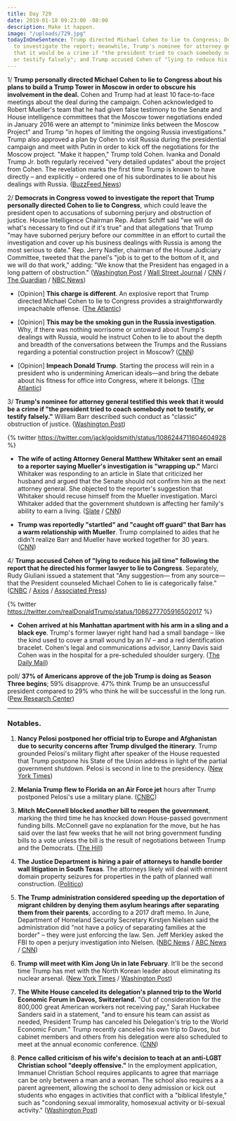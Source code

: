 ```yaml
---
title: Day 729
date: 2019-01-18 09:23:00 -08:00
description: Make it happen.
image: "/uploads/729.jpg"
todayInOneSentence: Trump directed Michael Cohen to lie to Congress; Democrats vowed
  to investigate the report; meanwhile, Trump's nominee for attorney general testified
  that it would be a crime if "the president tried to coach somebody not to testify,
  or testify falsely"; and Trump accused Cohen of "lying to reduce his jail time."
---
```


1/ **Trump personally directed Michael Cohen to lie to Congress about his plans to build a Trump Tower in Moscow in order to obscure his involvement in the deal.** Cohen and Trump had at least 10 face-to-face meetings about the deal during the campaign. Cohen acknowledged to Robert Mueller's team that he had given false testimony to the Senate and House intelligence committees that the Moscow tower negotiations ended in January 2016 were an attempt to "minimize links between the Moscow Project" and Trump "in hopes of limiting the ongoing Russia investigations." Trump also approved a plan by Cohen to visit Russia during the presidential campaign and meet with Putin in order to kick off the negotiations for the Moscow project. "Make it happen," Trump told Cohen. Ivanka and Donald Trump Jr. both regularly received "very detailed updates" about the project from Cohen. The revelation marks the first time Trump is known to have directly – and explicitly – ordered one of his subordinates to lie about his dealings with Russia. ([BuzzFeed News](https://www.buzzfeednews.com/article/jasonleopold/trump-russia-cohen-moscow-tower-mueller-investigation))

2/ **Democrats in Congress vowed to investigate the report that Trump personally directed Cohen to lie to Congress**, which could leave the president open to accusations of suborning perjury and obstruction of justice. House Intelligence Chairman Rep. Adam Schiff said "we will do what's necessary to find out if it's true" and that allegations that Trump "may have suborned perjury before our committee in an effort to curtail the investigation and cover up his business dealings with Russia is among the most serious to date." Rep. Jerry Nadler, chairman of the House Judiciary Committee, tweeted that the panel's "job is to get to the bottom of it, and we will do that work," adding: "We know that the President has engaged in a long pattern of obstruction." ([Washington Post](https://www.washingtonpost.com/powerpost/democrats-vow-aggressive-investigations-into-report-that-trump-directed-cohen-to-lie-to-congress/2019/01/18/9ac53612-1b29-11e9-8813-cb9dec761e73_story.html) / [Wall Street Journal](https://www.wsj.com/articles/lawmakers-to-investigate-report-that-trump-directed-cohen-to-lie-to-congress-11547818574) / [CNN](https://www.cnn.com/2019/01/18/politics/democrats-report-trump-michael-cohen-congress-impeachment/index.html) / [The Guardian](https://www.theguardian.com/us-news/2019/jan/18/trump-michael-cohen-lie-congress-moscow-project-democrats) / [NBC News](https://www.nbcnews.com/politics/donald-trump/dems-vow-action-after-report-trump-directed-cohen-lie-about-n960156))

* \[Opinion\] **This charge is different**. An explosive report that Trump directed Michael Cohen to lie to Congress provides a straightforwardly impeachable offense. ([The Atlantic](https://www.theatlantic.com/ideas/archive/2019/01/trump-directing-cohen-lie-congress-impeachable/580756/))

* \[Opinion\] **This may be the smoking gun in the Russia investigation**. Why, if there was nothing worrisome or untoward about Trump's dealings with Russia, would he instruct Cohen to lie to about the depth and breadth of the conversations between the Trumps and the Russians regarding a potential construction project in Moscow? ([CNN](https://www.cnn.com/2019/01/18/politics/buzzfeed-trump-cohen-russia/index.html))

* \[Opinion\] **Impeach Donald Trump**. Starting the process will rein in a president who is undermining American ideals—and bring the debate about his fitness for office into Congress, where it belongs. ([The Atlantic](https://www.theatlantic.com/magazine/archive/2019/03/impeachment-trump/580468/))

3/ **Trump's nominee for attorney general testified this week that it would be a crime if "the president tried to coach somebody not to testify, or testify falsely."** William Barr described such conduct as "classic" obstruction of justice. ([Washington Post](https://www.washingtonpost.com/nation/2019/01/18/trump-reportedly-told-michael-cohen-lie-his-own-attorney-general-pick-testified-thats-crime/))

{% twitter https://twitter.com/jacklgoldsmith/status/1086244711604604928 %}

* **The wife of acting Attorney General Matthew Whitaker sent an email to a reporter saying Mueller's investigation is "wrapping up."** Marci Whitaker was responding to an article in Slate that criticized her husband and argued that the Senate should not confirm him as the next attorney general. She objected to the reporter's suggestion that Whitaker should recuse himself from the Mueller investigation. Marci Whitaker added that the government shutdown is affecting her family's ability to earn a living. ([Slate](https://slate.com/news-and-politics/2019/01/marci-whitaker-email-matthew-whitaker-attorney-general.html) / [CNN](https://www.cnn.com/2019/01/17/politics/marci-whitaker-trump-mueller/index.html))

* **Trump was reportedly "startled" and "caught off guard" that Barr has a warm relationship with Mueller**. Trump complained to aides that he didn't realize Barr and Mueller have worked together for 30 years. ([CNN](https://www.cnn.com/2019/01/17/politics/donald-trump-william-barr-robert-mueller/index.html))

4/ **Trump accused Cohen of "lying to reduce his jail time" following the report that he directed his former lawyer to lie to Congress**. Separately, Rudy Giuliani issued a statement that "Any suggestion— from any source— that the President counseled Michael Cohen to lie is categorically false." ([CNBC](https://www.cnbc.com/2019/01/18/trump-accuses-michael-cohen-of-lying-to-reduce-his-jail-time-in-wake-of-buzzfeed-bombshell.html) / [Axios](https://www.axios.com/giuliani-denies-trump-directed-cohen-lie-congress-buzzfeed-39481c02-1b5b-426f-b093-445cff0377cd.html) / [Associated Press](https://www.apnews.com/d557d384a1db444d932fa52cfece7592))

{% twitter https://twitter.com/realDonaldTrump/status/1086277705916502017 %}

* **Cohen arrived at his Manhattan apartment with his arm in a sling and a black eye**. Trump's former lawyer right hand had a small bandage – like the kind used to cover a small wound by an IV – and a red identification bracelet. Cohen's legal and communications advisor, Lanny Davis said Cohen was in the hospital for a pre-scheduled shoulder surgery. ([The Daily Mail](https://www.dailymail.co.uk/news/article-6608247/Mystery-ex-Trump-fixer-Michael-Cohen-arrives-home-apparent-black-eye-arm-sling.html))

poll/ **37% of Americans approve of the job Trump is doing as Season Three begins**; 59% disapprove. 47% think Trump be an unsuccessful president compared to 29% who think he will be successful in the long run. ([Pew Research Center](http://www.people-press.org/2019/01/18/trump-begins-third-year-with-low-job-approval-and-doubts-about-his-honesty/))

---

### Notables.

1. **Nancy Pelosi postponed her official trip to Europe and Afghanistan due to security concerns after Trump divulged the itinerary**. Trump grounded Pelosi's military flight after speaker of the House requested that Trump postpone his State of the Union address in light of the partial government shutdown. Pelosi is second in line to the presidency. ([New York Times](https://www.nytimes.com/2019/01/18/us/politics/pelosi-trip-trump.html))

2. **Melania Trump flew to Florida on an Air Force jet** hours after Trump postponed Pelosi's use a military plane. ([CNBC](https://www.cnbc.com/2019/01/17/trump-postpones-pelosis-overseas-trip-because-of-shutdown.html))

3. **Mitch McConnell blocked another bill to reopen the government**, marking the third time he has knocked down House-passed government funding bills. McConnell gave no explanation for the move, but he has said over the last few weeks that he will not bring government funding bills to a vote unless the bill is the result of negotiations between Trump and the Democrats. ([The Hill](https://thehill.com/blogs/floor-action/senate/425945-mcconnell-blocks-bill-to-reopen-most-of-government))

4. **The Justice Department is hiring a pair of attorneys to handle border wall litigation in South Texas**. The attorneys likely will deal with eminent domain property seizures for properties in the path of planned wall construction. ([Politico](https://www.politico.com/story/2019/01/17/doj-property-seizures-border-wall-1093736?nname=playbook&nid=0000014f-1646-d88f-a1cf-5f46b7bd0000&nrid=0000014e-f0fa-dd93-ad7f-f8ffe0400000&nlid=630318))

5. **The Trump administration considered speeding up the deportation of migrant children by denying them asylum hearings after separating them from their parents**, according to a 2017 draft memo. In June, Department of Homeland Security Secretary Kirstjen Nielsen said the administration did "not have a policy of separating families at the border" – they were just enforcing the law. Sen. Jeff Merkley asked the FBI to open a perjury investigation into Nielsen. ([NBC News](https://www.nbcnews.com/politics/immigration/trump-admin-weighed-targeting-migrant-families-speeding-deportation-children-n958811) / [ABC News](https://abcnews.go.com/Politics/leaked-memo-shows-trump-administration-weighed-separating-families/story?id=60459972) / [CNN](https://www.cnn.com/2019/01/18/politics/draft-memo-significance/index.html))

6. **Trump will meet with Kim Jong Un in late February**. It'll be the second time Trump has met with the North Korean leader about eliminating its nuclear arsenal. ([New York Times](https://www.nytimes.com/2019/01/18/us/politics/trump-north-korea-summit.html) / [Washington Post](https://www.washingtonpost.com/politics/pompeo-meets-with-top-north-korean-official-to-nail-down-second-summit-between-trump-and-kim-jong-un/2019/01/18/510543c6-1b35-11e9-9ebf-c5fed1b7a081_story.html))

7. **The White House canceled its delegation's planned trip to the World Economic Forum in Davos, Switzerland.** "Out of consideration for the 800,000 great American workers not receiving pay," Sarah Huckabee Sanders said in a statement, "and to ensure his team can assist as needed, President Trump has canceled his Delegation's trip to the World Economic Forum." Trump recently canceled his own trip to Davos, but cabinet members and others from his delegation were also scheduled to meet at the annual economic conference. ([CNN](https://www.cnn.com/2019/01/17/politics/white-house-davos-cancel/index.html))

8. **Pence called criticism of his wife's decision to teach at an anti-LGBT Christian school "deeply offensive."** In the employment application, Immanuel Christian School requires applicants to agree that marriage can be only between a man and a woman. The school also requires a a parent agreement, allowing the school to deny admission or kick out students who engages in activities that conflict with a "biblical lifestyle," such as "condoning sexual immorality, homosexual activity or bi-sexual activity." ([Washington Post](https://www.washingtonpost.com/arts-entertainment/2019/01/18/pence-says-criticism-wifes-job-anti-lgbt-christian-school-is-deeply-offensive-us/))